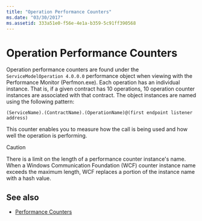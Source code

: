 ```yaml
---
title: "Operation Performance Counters"
ms.date: "03/30/2017"
ms.assetid: 333a51e0-f56e-4e1a-b359-5c91ff390568
---
```

# Operation Performance Counters
Operation performance counters are found under the `ServiceModelOperation 4.0.0.0` performance object when viewing with the Performance Monitor (Perfmon.exe). Each operation has an individual instance. That is, if a given contract has 10 operations, 10 operation counter instances are associated with that contract. The object instances are named using the following pattern:  
  
`(ServiceName).(ContractName).(OperationName)@(first endpoint listener address)`
  
 This counter enables you to measure how the call is being used and how well the operation is performing.  
  
> [!CAUTION]
> There is a limit on the length of a performance counter instance's name. When a Windows Communication Foundation (WCF) counter instance name exceeds the maximum length, WCF replaces a portion of the instance name with a hash value.  
  
## See also

- [Performance Counters](index.md)
